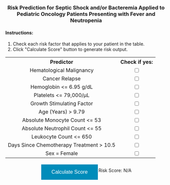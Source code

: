 <!-- CSS Stuff -->
<style type="text/css">
 * {text-align:center;}
 h2 {color:black;} 
 h4 {text-align: left;}
 ol, li {text-align: left;}
 table {text-align: left;}
 div {text-align: left;
      display: inline-block;
 }
 .button {
  border: none;
  color: white;
  padding: 15px 32px;
  text-decoration: none;
  display: inline-block;
  font-size: 16px;
  margin: 4px 2px;
  cursor: pointer;
  background-color: #008CBA;
}
</style>

<!-- JavaScript Stuff -->
<script>
 
 function changeScore(){
  var hemat = parseFloat(document.getElementById("hemat").value) * document.getElementById("hemat").checked;
  var relapse = parseFloat(document.getElementById("relapse").value) * document.getElementById("relapse").checked;
  var hemo = parseFloat(document.getElementById("hemo").value) * document.getElementById("hemo").checked;
  var platelets = parseFloat(document.getElementById("platelets").value) * document.getElementById("platelets").checked;
  var gsf = parseFloat(document.getElementById("gsf").value) * document.getElementById("gsf").checked;
  var age = parseFloat(document.getElementById("age").value) * document.getElementById("age").checked;
  var amc = parseFloat(document.getElementById("amc").value) * document.getElementById("amc").checked;
  var anc = parseFloat(document.getElementById("anc").value) * document.getElementById("anc").checked;
  var leuk = parseFloat(document.getElementById("leuk").value) * document.getElementById("leuk").checked;
  var days = parseFloat(document.getElementById("days").value) * document.getElementById("days").checked;
  var sex = parseFloat(document.getElementById("sex").value) * document.getElementById("sex").checked;
  var constant = -3.228;
  
  var risk = (1/(1 + Math.exp(-(hemat+relapse+hemo+platelets+gsf+age+amc+anc+leuk+days+sex+constant))).toFixed(4);
  var level;
  if(risk >= 0.3820){
      level = "    (High Risk)";
  }else {
      level = "    (Low Risk)";
  }
  document.getElementById("riskscore").innerHTML = "Risk Score: " + risk + level;
 }
 
 document.getElementById("calcbutton").addEventListener("click", changeScore);
 
</script>

<!-- HTML Stuff -->
### Risk Prediction for Septic Shock and/or Bacteremia Applied to Pediatric Oncology Patients Presenting with Fever and Neutropenia

#### Instructions:
<ol>
 <li>Check each risk factor that applies to your patient in the table.</li>
 <li>Click "Calculate Score" button to generate risk output.</li>
</ol> 
  
<table>
  <tr>
    <th>Predictor</th>
    <th>Check if yes:</th>
  </tr>
 <tr>
    <td>Hematological Malignancy</td>
    <td><input type="checkbox" id="hemat" name="hemat" value="1.496"> </td>
  </tr>
 <tr>
    <td>Cancer Relapse</td>
    <td><input type="checkbox" id="relapse" name="relapse" value="1.162"> </td>
  </tr>
 <tr>
    <td>Hemoglobin <= 6.95 g/dL</td>
    <td><input type="checkbox" id="hemo" name="hemo" value="1.048"> </td>
  </tr>
 <tr>
    <td>Platelets <= 79,000/μL</td>
    <td><input type="checkbox" id="platelets" name="platelets" value="0.89"> </td>
  </tr>
 <tr>
    <td>Growth Stimulating Factor</td>
    <td><input type="checkbox" id="gsf" name="gsf" value="0.748"> </td>
  </tr>
  <tr>
    <td>Age (Years) > 9.79</td>
    <td><input type="checkbox" id="age" name="age" value="0.596"> </td>
  </tr>
 <tr>
    <td>Absolute Monocyte Count <= 53</td>
    <td><input type="checkbox" id="amc" name="amc" value="0.514"> </td>
  </tr>
 <tr>
    <td>Absolute Neutrophil Count <= 55</td>
    <td><input type="checkbox" id="anc" name="anc" value="0.178"> </td>
  </tr>
 <tr>
    <td>Leukocyte Count <= 650</td>
    <td><input type="checkbox" id="leuk" name="leuk" value="0.417"> </td>
  </tr>
 <tr>
    <td>Days Since Chemotherapy Treatment > 10.5</td>
    <td><input type="checkbox" id="days" name="days" value="0.031"> </td>
  </tr>
 <tr>
    <td>Sex = Female</td>
    <td><input type="checkbox" id="sex" name="sex" value="0.477"> </td>
  </tr>
</table>

<div>  
 <button style="float:left;" class="button" id="calcbutton"> Calculate Score </button>
 <p style="float:right;" id="riskscore">Risk Score: N/A </p>
</div>

<!--
You can use the [editor on GitHub](https://github.com/jjschnur/FNmodel/edit/gh-pages/index.md) to maintain and preview the content for your website in Markdown files.

Whenever you commit to this repository, GitHub Pages will run [Jekyll](https://jekyllrb.com/) to rebuild the pages in your site, from the content in your Markdown files.


### Markdown

Markdown is a lightweight and easy-to-use syntax for styling your writing. It includes conventions for

```markdown
Syntax highlighted code block

# Header 1
## Header 2
### Header 3

- Bulleted
- List

1. Numbered
2. List

**Bold** and _Italic_ and `Code` text

[Link](url) and ![Image](src)
```

For more details see [Basic writing and formatting syntax](https://docs.github.com/en/github/writing-on-github/getting-started-with-writing-and-formatting-on-github/basic-writing-and-formatting-syntax).

### Jekyll Themes

Your Pages site will use the layout and styles from the Jekyll theme you have selected in your [repository settings](https://github.com/jjschnur/FNmodel/settings/pages). The name of this theme is saved in the Jekyll `_config.yml` configuration file.

### Support or Contact

Having trouble with Pages? Check out our [documentation](https://docs.github.com/categories/github-pages-basics/) or [contact support](https://support.github.com/contact) and we’ll help you sort it out. 
-->

